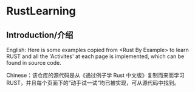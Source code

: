 # RustLearning

## Introduction/介绍

English: Here is some examples copied from &lt;Rust By Example> to learn RUST and all the 'Activites' at each page is implemented, which can be found in source code.

Chinese：该仓库的源代码是从《通过例子学 Rust 中文版》复制而来而学习 RUST，并且每个页面下的”动手试一试“均已被实现，可从源代码中找到。
